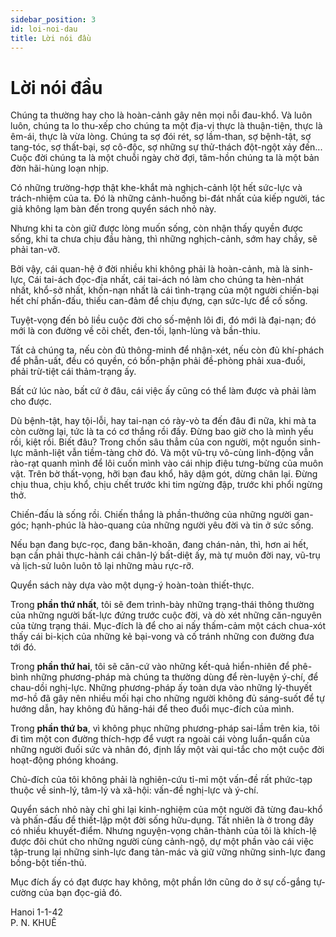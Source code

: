 ```yaml
---
sidebar_position: 3
id: loi-noi-dau
title: Lời nói đầu
---
```



# Lời nói đầu

Chúng ta thường hay cho là hoàn-cảnh gây nên mọi nỗi đau-khổ. Và luôn luôn, chúng ta lo thu-xếp cho chúng ta một địa-vị thực là thuận-tiện, thực là êm-ái, thực là vừa lòng. Chúng ta sợ đói rét, sợ lầm-than, sợ bệnh-tật, sợ tang-tóc, sợ thất-bại, sợ cô-độc, sợ những sự thử-thách đột-ngột xảy đến... Cuộc đời chúng ta là một chuỗi ngày chờ đợi, tâm-hồn chúng ta là một bản đờn hãi-hùng loạn nhịp.

Có những trường-hợp thật khe-khắt mà nghịch-cảnh lột hết sức-lực và trách-nhiệm của ta. Đó là những cảnh-huống bi-đát nhất của kiếp người, tác giả không lạm bàn đến trong quyển sách nhỏ này.

Nhưng khi ta còn giữ được lòng muốn sống, còn nhận thấy quyền được sống, khi ta chưa chịu đầu hàng, thì những nghịch-cảnh, sớm hay chầy, sẽ phải tan-vỡ.

Bởi vậy, cái quan-hệ ở đời nhiều khi không phải là hoàn-cảnh, mà là sinh-lực, Cái tai-ách đọc-địa nhất, cái tai-ách nó làm cho chúng ta hèn-nhát nhất, khổ-sở nhất, khốn-nạn nhất là cái tình-trạng của một người chiến-bại hết chí phấn-đấu, thiếu can-đảm để chịu đựng, cạn sức-lực để cố sống.

Tuyệt-vọng đến bỏ liều cuộc đời cho số-mệnh lôi đi, đó mới là đại-nạn; đó mới là con đường về cõi chết, đen-tối, lạnh-lùng và bần-thiu.

Tất cả chúng ta, nếu còn đủ thông-minh để nhận-xét, nếu còn đủ khí-phách để phẫn-uất, đều có quyền, có bổn-phận phải đề-phòng phải xua-đuổi, phải trừ-tiệt cái thảm-trạng ấy.

Bất cứ lúc nào, bất cứ ở đâu, cái việc ấy cũng có thể làm được và phải làm cho được.

Dù bệnh-tật, hay tội-lỗi, hay tai-nạn có rày-vò ta đến đâu đi nữa, khi mà ta còn cường lại, tức là ta có cơ thắng rồi đấy. Đừng bao giờ cho là mình yếu rồi, kiệt rồi. Biết đâu? Trong chốn sâu thẳm của con người, một nguồn sinh-lực mãnh-liệt vẫn tiềm-tàng chờ đó. Và một vũ-trụ vô-cùng linh-động vẫn rào-rạt quanh mình để lôi cuốn mình vào cái nhịp điệu tưng-bừng của muôn vật. Trên bờ thất-vọng, hỡi bạn đau khổ, hãy dậm gót, dừng chân lại. Đừng chịu thua, chịu khổ, chịu chết trước khi tim ngừng đập, trước khi phổi ngừng thở.

Chiến-đấu là sống rồi. Chiến thắng là phần-thưởng của những người gan-góc; hạnh-phúc là hào-quang của những người yêu đời và tin ở sức sống.

Nếu bạn đang bực-rọc, đang băn-khoăn, đang chán-nản, thì, hơn ai hết, bạn cần phải thực-hành cái chân-lý bất-diệt ấy, mà tự muôn đời nay, vũ-trụ và lịch-sử luôn luôn tô lại những màu rực-rỡ.

Quyển sách này dựa vào một dụng-ý hoàn-toàn thiết-thực.

Trong **phần thứ nhất**, tôi sẽ đem trình-bày những trạng-thái thông thường của những người bất-lực đứng trước cuộc đời, và dò xét những căn-nguyên của từng trạng thái. Mục-đích là để cho ai nấy thấm-cảm một cách chua-xót thấy cái bi-kịch của những kẻ bại-vong và cố tránh những con đường đưa tới đó.

Trong **phần thứ hai**, tôi sẽ căn-cứ vào những kết-quả hiển-nhiên để phê-bình những phương-pháp mà chúng ta thường dùng để rèn-luyện ý-chí, để chau-dồi nghị-lực. Những phương-pháp ấy toàn dựa vào những lý-thuyết mơ-hồ đã gây nên nhiều mối hại cho những người không đủ sáng-suốt để tự hướng dẫn, hay không đủ hăng-hái để theo đuổi mục-đích của mình.

Trong **phần thứ ba**, vì không phục những phương-pháp sai-lầm trên kia, tôi đi tìm một con đường thích-hợp để vượt ra ngoài cái vòng luẩn-quẩn của những người đuối sức và nhân đó, định lấy một vài qui-tắc cho một cuộc đời hoạt-động phóng khoáng.

Chủ-đích của tôi không phải là nghiên-cứu tỉ-mỉ một vấn-đề rất phức-tạp thuộc về sinh-lý, tâm-lý và xã-hội: vấn-đề nghị-lực và ý-chí.

Quyển sách nhỏ này chỉ ghi lại kinh-nghiệm của một người đã từng đau-khổ và phấn-đấu để thiết-lập một đời sống hữu-dụng. Tất nhiên là ở trong đây có nhiều khuyết-điểm. Nhưng nguyện-vọng chân-thành của tôi là khích-lệ được đôi chút cho những người cùng cảnh-ngộ, dự một phần vào cái việc tập-trung lại những sinh-lực đang tản-mác và giữ vững những sinh-lực đang bồng-bột tiến-thủ.

Mục đích ấy có đạt được hay không, một phần lớn cũng do ở sự cố-gắng tự-cường của bạn đọc-giả đó.

Hanoi 1-1-42  
P. N. KHUÊ

